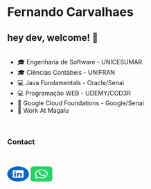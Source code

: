 # Fernando Carvalhaes

## hey dev, welcome! 👋
<br>
<ul style="margin-top: 0px">
    <li>  🎓 Engenharia de Software - UNICESUMAR </li>
    <li>  🎓 Ciências Contábeis - UNIFRAN </li>
    <li>  💻 Java Fundamentals - Oracle/Senai </li>
    <li>  💻 Programação WEB - UDEMY/COD3R </li>
    <li>  🌱 Google Cloud Foundations - Google/Senai </li>
    <li>  💼 Work At Magalu </li>
</ul>

<br>

### Contact
<br>

<a href="https://www.linkedin.com/in/fernando-carvalhaes-821a97146/" target="_blank"><img src="https://github.com/fernandocarvalhaes007/fernandocarvalhaes007/blob/main/linkedin.svg" width="50" height="35" style="max-width:100%;"></a>
<a href="https://wa.me/16993641604" target="_blank"><img src="https://github.com/fernandocarvalhaes007/fernandocarvalhaes007/blob/main/whatsapp.svg" width="50" height="35" style="max-width:100%;"></a>



<!--

### Contribuições Destacadas
- [Nome do Projeto](Link para o Projeto): Descrição da contribuição e seu impacto.
- [Nome do Projeto](Link para o Projeto): Descrição da contribuição e seu impacto.


**fernandocarvalhaes007/fernandocarvalhaes007** is a ✨ _special_ ✨ repository because its `README.md` (this file) appears on your GitHub profile.

Here are some ideas to get you started:

- 🔭 I’m currently working on ...
- 🌱 I’m currently learning ...
- 👯 I’m looking to collaborate on ...
- 🤔 I’m looking for help with ...
- 💬 Ask me about ...
- 📫 How to reach me: ...
- 😄 Pronouns: ...
- ⚡ Fun fact: ...




-->
